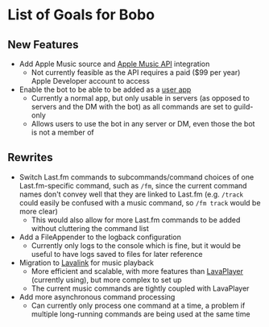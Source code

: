 # List of Goals for Bobo
## New Features
* Add Apple Music source and [Apple Music API](https://developer.apple.com/documentation/applemusicapi/) integration
  * Not currently feasible as the API requires a paid ($99 per year) Apple Developer account to access
* Enable the bot to be able to be added as a [user app](https://discord.com/developers/docs/tutorials/developing-a-user-installable-app)
  * Currently a normal app, but only usable in servers (as opposed to servers and the DM with the bot) as all commands are set to guild-only
  * Allows users to use the bot in any server or DM, even those the bot is not a member of
## Rewrites
* Switch Last.fm commands to subcommands/command choices of one Last.fm-specific command, such as `/fm`, since the current command names don't convey well that they are linked to Last.fm (e.g. `/track` could easily be confused with a music command, so `/fm track` would be more clear)
  * This would also allow for more Last.fm commands to be added without cluttering the command list
* Add a FileAppender to the logback configuration
  * Currently only logs to the console which is fine, but it would be useful to have logs saved to files for later reference
* Migration to [Lavalink](https://lavalink.dev/index.html) for music playback
  * More efficient and scalable, with more features than [LavaPlayer](https://github.com/lavalink-devs/lavaplayer) (currently using), but more complex to set up
  * The current music commands are tightly coupled with LavaPlayer
* Add more asynchronous command processing
  * Can currently only process one command at a time, a problem if multiple long-running commands are being used at the same time